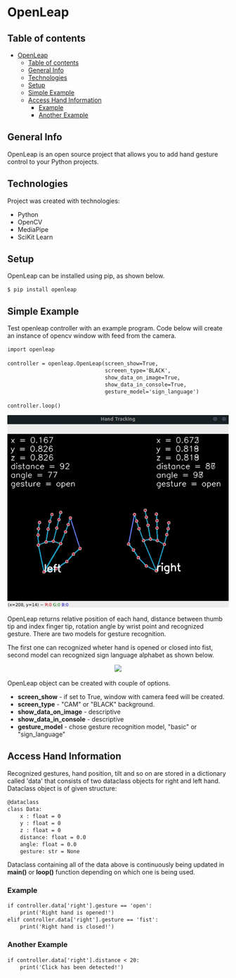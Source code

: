 # OpenLeap

## Table of contents
- [OpenLeap](#openleap)
  - [Table of contents](#table-of-contents)
  - [General Info](#general-info)
  - [Technologies](#technologies)
  - [Setup](#setup)
  - [Simple Example](#simple-example)
  - [Access Hand Information](#access-hand-information)
    - [Example](#example)
    - [Another Example](#another-example)

## General Info
OpenLeap is an open source project that allows you to add hand gesture control to your Python projects. 

## Technologies

Project was created with technologies:

- Python
- OpenCV
- MediaPipe
- SciKit Learn

## Setup
OpenLeap can be installed using pip, as shown below.

```
$ pip install openleap
```

## Simple Example

Test openleap controller with an example program. Code below will create an instance of opencv window with feed from the camera. 


```
import openleap

controller = openleap.OpenLeap(screen_show=True, 
                               screeen_type='BLACK', 
                               show_data_on_image=True,
                               show_data_in_console=True,
                               gesture_model='sign_language')

controller.loop()

```

<p align="center">
  <img src="Documentation/images/example_program.gif" width="850" />
</p>

OpenLeap returns relative position of each hand, distance between thumb tip and index finger tip, rotation angle by wrist point and recognized gesture. There are two models for gesture recognition. 

The first one can recognized wheter hand is opened or closed into fist, second model can recognized sign language alphabet as shown below. 

<p align="center">
  <img src="https://pastevents.impactcee.com/wp-content/uploads/2016/10/DayTranslationsBlog-Learn-American-Sign-Language.jpg" width="850" />
</p>


OpenLeap object can be created with couple of options. 
- **screen_show** - if set to True, window with camera feed will be created. 
- **screen_type** - "CAM" or "BLACK" background. 
- **show_data_on_image** - descriptive
- **show_data_in_console** - descriptive
- **gesture_model** - chose gesture recognition model, "basic" or "sign_language"

## Access Hand Information

Recognized gestures, hand position, tilt and so on are stored in a dictionary called 'data' that consists of two dataclass objects for right and left hand. Dataclass object is of given structure:

```
@dataclass
class Data:
    x : float = 0
    y : float = 0
    z : float = 0
    distance: float = 0.0
    angle: float = 0.0
    gesture: str = None
```

Dataclass containing all of the data above is continuously being updated in **main()** or **loop()** function depending on which one is being used. 

### Example

```
if controller.data['right'].gesture == 'open':
    print('Right hand is opened!')
elif controller.data['right'].gesture == 'fist':
    print('Right hand is closed!')
```

### Another Example

```
if controller.data['right'].distance < 20:
    print('Click has been detected!')
```